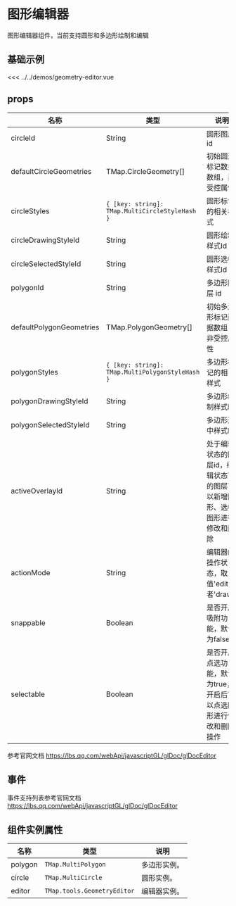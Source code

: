 # 图形编辑器

图形编辑器组件，当前支持圆形和多边形绘制和编辑

## 基础示例

<GeometryEditorDemo/>

<<< ../../demos/geometry-editor.vue

## props

| 名称     | 类型                                 | 说明           |
| -------- | ------------------------------------ | -------------- |
| circleId | String                               | 圆形图层 id        |
| defaultCircleGeometries | TMap.CircleGeometry[] | 初始圆形标记数据数组，非受控属性 |
| circleStyles | `{ [key: string]: TMap.MultiCircleStyleHash }` | 圆形标记的相关样式 |
| circleDrawingStyleId | String | 圆形绘制样式Id |
| circleSelectedStyleId | String | 圆形选中样式Id |
| polygonId | String                               | 多边形图层 id        |
| defaultPolygonGeometries | TMap.PolygonGeometry[] | 初始多边形标记数据数组，非受控属性 |
| polygonStyles | `{ [key: string]: TMap.MultiPolygonStyleHash }` | 多边形标记的相关样式 |
| polygonDrawingStyleId | String | 多边形绘制样式Id |
| polygonSelectedStyleId | String | 多边形选中样式Id |
| activeOverlayId | String | 处于编辑状态的图层id，编辑状态下的图层可以新增图形、选中图形进行修改和删除 |
| actionMode | String | 编辑器的操作状态，取值'edit'或者'draw'|
| snappable | Boolean | 是否开启吸附功能，默认为false |
| selectable | Boolean | 是否开启点选功能，默认为true，开启后可以点选图形进行修改和删除操作 |

参考官网文档 https://lbs.qq.com/webApi/javascriptGL/glDoc/glDocEditor

## 事件

事件支持列表参考官网文档 https://lbs.qq.com/webApi/javascriptGL/glDoc/glDocEditor

## 组件实例属性

| 名称            | 类型                         | 说明                                                 |
| --------------- | ---------------------------- | ---------------------------------------------------- |
| polygon         | `TMap.MultiPolygon` | 多边形实例。                                   |
| circle         | `TMap.MultiCircle` | 圆形实例。                                   |
| editor         | `TMap.tools.GeometryEditor` | 编辑器实例。                                   |